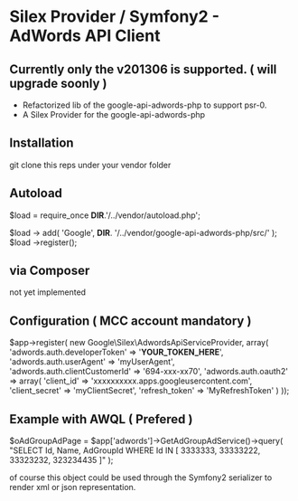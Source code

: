Silex Provider / Symfony2  - AdWords API Client
===============================================

Currently only the v201306 is supported. ( will upgrade soonly )
----------------------------------------
 - Refactorized lib of the google-api-adwords-php to support psr-0. 
 - A Silex Provider for the google-api-adwords-php

Installation
------------
git clone this reps under your vendor folder 

Autoload
--------

$load = require_once __DIR__.'/../vendor/autoload.php';

$load -> add( 'Google', __DIR__. '/../vendor/google-api-adwords-php/src/'  );
$load ->register();

via Composer
------------
not yet implemented


Configuration ( MCC account mandatory ) 
---------------------------------------

$app->register( new Google\Silex\AdwordsApiServiceProvider, array(
	'adwords.auth.developerToken' 	=> '__YOUR_TOKEN_HERE__',
	'adwords.auth.userAgent'	  	=> 'myUserAgent',
	'adwords.auth.clientCustomerId'	=> '694-xxx-xx70',
	'adwords.auth.oauth2'			=> array(
		'client_id' 		=> 'xxxxxxxxxx.apps.googleusercontent.com',
		'client_secret' 	=> 'myClientSecret',
		'refresh_token'		=> 'MyRefreshToken'
	)
));


Example with AWQL ( Prefered )
------------------------------

$oAdGroupAdPage = $app['adwords']->GetAdGroupAdService()->query( "SELECT Id, Name, AdGroupId WHERE Id IN [ 3333333, 33333222, 33323232, 323234435 ]" );

of course this object could be used through the Symfony2 serializer to render xml or json representation. 